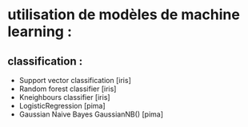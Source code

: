 # utilisation de modèles de machine learning : 

## classification : 

- Support vector classification     [iris]
- Random forest classifier          [iris]
- Kneighbours classifier            [iris]
- LogisticRegression                [pima]
- Gaussian Naive Bayes GaussianNB() [pima] 




